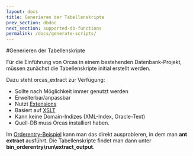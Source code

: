 ```yaml
---
layout: docs
title: Generieren der Tabellenskripte
prev_section: dbdoc
next_section: supported-db-functions
permalink: /docs/generate-scripts/
---
```


#Generieren der Tabellenskripte

Für die Einführung von Orcas in einem bestehenden Datenbank-Projekt, müssen zunächst die Tabellenskripte initial erstellt werden.

Dazu steht orcas_extract zur Verfügung:

- Sollte nach Möglichkeit immer genutzt werden
- Erweiterbar/anpassbar
- Nutzt [Extensions]({{site.baseurl}}/docs/extensions/)
- Basiert auf [XSLT](http://www.w3schools.com/xsl/)
- Kann keine Domain-Indizes (XML-Index, Oracle-Text)
- Quell-DB muss Orcas installiert haben.

Im [Orderentry-Beispiel]({{site.baseurl}}/docs/examples/) kann man das direkt ausprobieren, in dem man **ant extract** ausführt. Die Tabellenskripte findet man dann unter **bin_orderentry\run\extract_output**.


